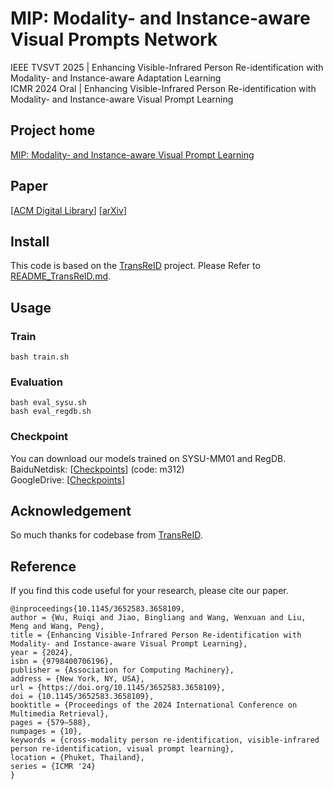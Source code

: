 # MIP: Modality- and Instance-aware Visual Prompts Network
IEEE TVSVT 2025 | Enhancing Visible-Infrared Person Re-identification with Modality- and Instance-aware Adaptation Learning <br>
ICMR 2024 Oral | Enhancing Visible-Infrared Person Re-identification with Modality- and Instance-aware Visual Prompt Learning

## Project home
[MIP: Modality- and Instance-aware Visual Prompt Learning](https://wurqjackey.github.io/ICMR2024_MIP/)

## Paper
<!-- Enhancing Visible-Infrared Person Re-identification with Modality- and Instance-aware Visual Prompt Learning<br> -->
[[ACM Digital Library](https://dl.acm.org/doi/10.1145/3652583.3658109)]
[[arXiv](https://arxiv.org/abs/2406.12316)]

## Install
This code is based on the [TransReID](https://github.com/damo-cv/TransReID) project. Please Refer to [README_TransReID.md](https://wurqjackey.github.io/MIP/README_TransReID.md).

## Usage
### Train
```
bash train.sh
```

### Evaluation
```
bash eval_sysu.sh
bash eval_regdb.sh
```
### Checkpoint
You can download our models trained on SYSU-MM01 and RegDB. <br>
BaiduNetdisk: [[Checkpoints](https://pan.baidu.com/s/1XOzA05ADSfiTaeHAj4sDsA)] (code: m312) <br>
GoogleDrive: [[Checkpoints](https://drive.google.com/drive/folders/1MUawaVku45vviDrxh9rJtshDEL2oCi6C?usp=sharing)]

## Acknowledgement
So much thanks for codebase from [TransReID](https://github.com/damo-cv/TransReID).

## Reference
If you find this code useful for your research, please cite our paper.
```
@inproceedings{10.1145/3652583.3658109,
author = {Wu, Ruiqi and Jiao, Bingliang and Wang, Wenxuan and Liu, Meng and Wang, Peng},
title = {Enhancing Visible-Infrared Person Re-identification with Modality- and Instance-aware Visual Prompt Learning},
year = {2024},
isbn = {9798400706196},
publisher = {Association for Computing Machinery},
address = {New York, NY, USA},
url = {https://doi.org/10.1145/3652583.3658109},
doi = {10.1145/3652583.3658109},
booktitle = {Proceedings of the 2024 International Conference on Multimedia Retrieval},
pages = {579–588},
numpages = {10},
keywords = {cross-modality person re-identification, visible-infrared person re-identification, visual prompt learning},
location = {Phuket, Thailand},
series = {ICMR '24}
}
```
